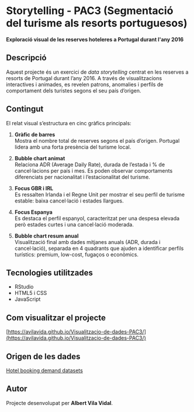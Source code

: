# Storytelling - PAC3 (Segmentació del turisme als resorts portuguesos)

**Exploració visual de les reserves hoteleres a Portugal durant l'any 2016**

## Descripció
Aquest projecte és un exercici de *data storytelling* centrat en les reserves a resorts de Portugal durant l’any 2016. A través de visualitzacions interactives i animades, es revelen patrons, anomalies i perfils de comportament dels turistes segons el seu país d’origen.

## Contingut
El relat visual s’estructura en cinc gràfics principals:

1. **Gràfic de barres**  
   Mostra el nombre total de reserves segons el país d’origen. Portugal lidera amb una forta presència del turisme local.

2. **Bubble chart animat**  
   Relaciona ADR (Average Daily Rate), durada de l’estada i % de cancel·lacions per país i mes. Es poden observar comportaments diferenciats per nacionalitat i l’estacionalitat del turisme.

3. **Focus GBR i IRL**  
   Es ressalten Irlanda i el Regne Unit per mostrar el seu perfil de turisme estable: baixa cancel·lació i estades llargues.

4. **Focus Espanya**  
   Es destaca el perfil espanyol, caracteritzat per una despesa elevada però estades curtes i una cancel·lació moderada.

5. **Bubble chart resum anual**  
   Visualització final amb dades mitjanes anuals (ADR, durada i cancel·lació), separada en 4 quadrants que ajuden a identificar perfils turístics: premium, low-cost, fugaços o econòmics.

## Tecnologies utilitzades
- RStudio
- HTML5 i CSS
- JavaScript

## Com visualitzar el projecte
[https://avilavida.github.io/Visualitzacio-de-dades-PAC3/](https://avilavida.github.io/Visualitzacio-de-dades-PAC3/)

## Origen de les dades
[Hotel booking demand datasets](https://www.sciencedirect.com/science/article/pii/S2352340918315191)

## Autor
Projecte desenvolupat per **Albert Vila Vidal**.
